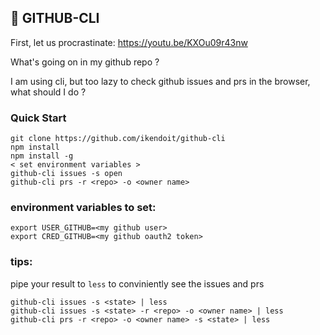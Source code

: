 ## :rocket: GITHUB-CLI

First, let us procrastinate: https://youtu.be/KXOu09r43nw

What's going on in my github repo ? 

I am using cli, but too lazy to check github issues and prs in the browser, what should I do ? 

### Quick Start

```
git clone https://github.com/ikendoit/github-cli
npm install 
npm install -g 
< set environment variables >
github-cli issues -s open 
github-cli prs -r <repo> -o <owner name>
```

### environment variables to set: 

```
export USER_GITHUB=<my github user>
export CRED_GITHUB=<my github oauth2 token>
```

### tips: 

pipe your result to `less` to conviniently see the issues and prs

```
github-cli issues -s <state> | less
github-cli issues -s <state> -r <repo> -o <owner name> | less
github-cli prs -r <repo> -o <owner name> -s <state> | less
```
